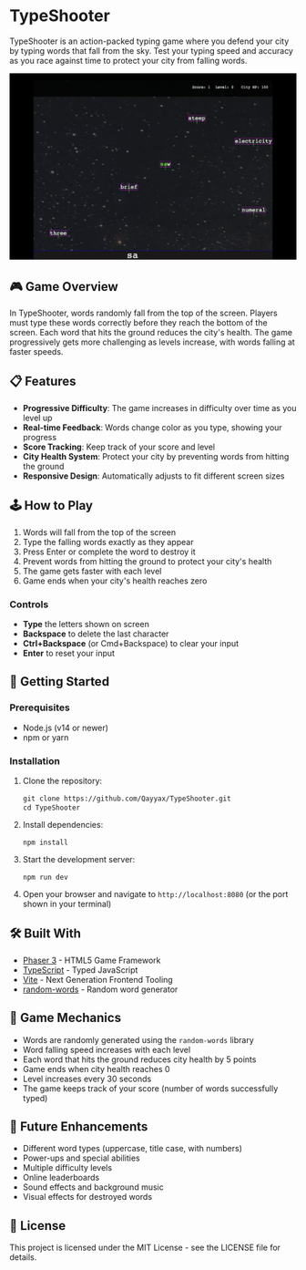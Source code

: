 # TypeShooter

TypeShooter is an action-packed typing game where you defend your city by typing words that fall from the sky. Test your typing speed and accuracy as you race against time to protect your city from falling words.

![TypeShooter Game Screenshot](screenshot.png)

## 🎮 Game Overview

In TypeShooter, words randomly fall from the top of the screen. Players must type these words correctly before they reach the bottom of the screen. Each word that hits the ground reduces the city's health. The game progressively gets more challenging as levels increase, with words falling at faster speeds.

## 📋 Features

- **Progressive Difficulty**: The game increases in difficulty over time as you level up
- **Real-time Feedback**: Words change color as you type, showing your progress
- **Score Tracking**: Keep track of your score and level
- **City Health System**: Protect your city by preventing words from hitting the ground
- **Responsive Design**: Automatically adjusts to fit different screen sizes

## 🕹️ How to Play

1. Words will fall from the top of the screen
2. Type the falling words exactly as they appear
3. Press Enter or complete the word to destroy it
4. Prevent words from hitting the ground to protect your city's health
5. The game gets faster with each level
6. Game ends when your city's health reaches zero

### Controls
- **Type** the letters shown on screen
- **Backspace** to delete the last character
- **Ctrl+Backspace** (or Cmd+Backspace) to clear your input
- **Enter** to reset your input

## 🚀 Getting Started

### Prerequisites

- Node.js (v14 or newer)
- npm or yarn

### Installation

1. Clone the repository:
   ```
   git clone https://github.com/Qayyax/TypeShooter.git
   cd TypeShooter
   ```

2. Install dependencies:
   ```
   npm install
   ```

3. Start the development server:
   ```
   npm run dev
   ```

4. Open your browser and navigate to `http://localhost:8080` (or the port shown in your terminal)

## 🛠️ Built With

- [Phaser 3](https://phaser.io/phaser3) - HTML5 Game Framework
- [TypeScript](https://www.typescriptlang.org/) - Typed JavaScript
- [Vite](https://vitejs.dev/) - Next Generation Frontend Tooling
- [random-words](https://www.npmjs.com/package/random-words) - Random word generator

## 🧠 Game Mechanics

- Words are randomly generated using the `random-words` library
- Word falling speed increases with each level
- Each word that hits the ground reduces city health by 5 points
- Game ends when city health reaches 0
- Level increases every 30 seconds
- The game keeps track of your score (number of words successfully typed)

## 📝 Future Enhancements

- Different word types (uppercase, title case, with numbers)
- Power-ups and special abilities
- Multiple difficulty levels
- Online leaderboards
- Sound effects and background music
- Visual effects for destroyed words

## 📄 License

This project is licensed under the MIT License - see the LICENSE file for details.
